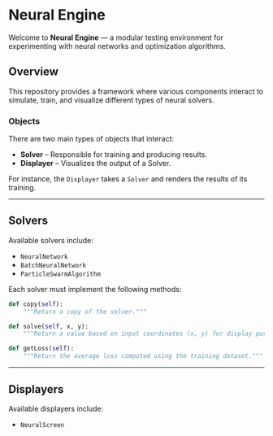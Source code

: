 # Neural Engine

Welcome to **Neural Engine** — a modular testing environment for experimenting with neural networks and optimization algorithms.

## Overview

This repository provides a framework where various components interact to simulate, train, and visualize different types of neural solvers.

### Objects

There are two main types of objects that interact:

- **Solver** – Responsible for training and producing results.
- **Displayer** – Visualizes the output of a Solver.

For instance, the `Displayer` takes a `Solver` and renders the results of its training.

---

## Solvers

Available solvers include:

- `NeuralNetwork`
- `BatchNeuralNetwork`
- `ParticleSwarmAlgorithm`

Each solver must implement the following methods:

```python
def copy(self):
    """Return a copy of the solver."""

def solve(self, x, y):
    """Return a value based on input coordinates (x, y) for display purposes."""

def getLoss(self):
    """Return the average loss computed using the training dataset."""
```

---

## Displayers

Available displayers include:

- `NeuralScreen`